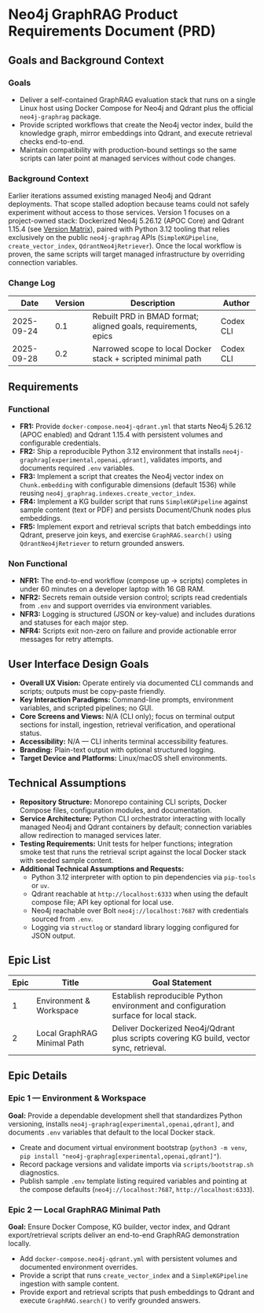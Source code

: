 # Neo4j GraphRAG Product Requirements Document (PRD)

## Goals and Background Context
### Goals
- Deliver a self-contained GraphRAG evaluation stack that runs on a single Linux host using Docker Compose for Neo4j and Qdrant plus the official `neo4j-graphrag` package.
- Provide scripted workflows that create the Neo4j vector index, build the knowledge graph, mirror embeddings into Qdrant, and execute retrieval checks end-to-end.
- Maintain compatibility with production-bound settings so the same scripts can later point at managed services without code changes.

### Background Context
Earlier iterations assumed existing managed Neo4j and Qdrant deployments. That scope stalled adoption because teams could not safely experiment without access to those services. Version 1 focuses on a project-owned stack: Dockerized Neo4j 5.26.12 (APOC Core) and Qdrant 1.15.4 (see [Version Matrix](../README.md#version-matrix)), paired with Python 3.12 tooling that relies exclusively on the public `neo4j-graphrag` APIs (`SimpleKGPipeline`, `create_vector_index`, `QdrantNeo4jRetriever`). Once the local workflow is proven, the same scripts will target managed infrastructure by overriding connection variables.

### Change Log
| Date       | Version | Description                                                    | Author     |
|------------|---------|----------------------------------------------------------------|------------|
| 2025-09-24 | 0.1     | Rebuilt PRD in BMAD format; aligned goals, requirements, epics | Codex CLI  |
| 2025-09-28 | 0.2     | Narrowed scope to local Docker stack + scripted minimal path   | Codex CLI  |

## Requirements
### Functional
- **FR1:** Provide `docker-compose.neo4j-qdrant.yml` that starts Neo4j 5.26.12 (APOC enabled) and Qdrant 1.15.4 with persistent volumes and configurable credentials.
- **FR2:** Ship a reproducible Python 3.12 environment that installs `neo4j-graphrag[experimental,openai,qdrant]`, validates imports, and documents required `.env` variables.
- **FR3:** Implement a script that creates the Neo4j vector index on `Chunk.embedding` with configurable dimensions (default 1536) while reusing `neo4j_graphrag.indexes.create_vector_index`.
- **FR4:** Implement a KG builder script that runs `SimpleKGPipeline` against sample content (text or PDF) and persists Document/Chunk nodes plus embeddings.
- **FR5:** Implement export and retrieval scripts that batch embeddings into Qdrant, preserve join keys, and exercise `GraphRAG.search()` using `QdrantNeo4jRetriever` to return grounded answers.

### Non Functional
- **NFR1:** The end-to-end workflow (compose up → scripts) completes in under 60 minutes on a developer laptop with 16 GB RAM.
- **NFR2:** Secrets remain outside version control; scripts read credentials from `.env` and support overrides via environment variables.
- **NFR3:** Logging is structured (JSON or key-value) and includes durations and statuses for each major step.
- **NFR4:** Scripts exit non-zero on failure and provide actionable error messages for retry attempts.

## User Interface Design Goals
- **Overall UX Vision:** Operate entirely via documented CLI commands and scripts; outputs must be copy-paste friendly.
- **Key Interaction Paradigms:** Command-line prompts, environment variables, and scripted pipelines; no GUI.
- **Core Screens and Views:** N/A (CLI only); focus on terminal output sections for install, ingestion, retrieval verification, and operational status.
- **Accessibility:** N/A — CLI inherits terminal accessibility features.
- **Branding:** Plain-text output with optional structured logging.
- **Target Device and Platforms:** Linux/macOS shell environments.

## Technical Assumptions
- **Repository Structure:** Monorepo containing CLI scripts, Docker Compose files, configuration modules, and documentation.
- **Service Architecture:** Python CLI orchestrator interacting with locally managed Neo4j and Qdrant containers by default; connection variables allow redirection to managed services later.
- **Testing Requirements:** Unit tests for helper functions; integration smoke test that runs the retrieval script against the local Docker stack with seeded sample content.
- **Additional Technical Assumptions and Requests:**
  - Python 3.12 interpreter with option to pin dependencies via `pip-tools` or `uv`.
  - Qdrant reachable at `http://localhost:6333` when using the default compose file; API key optional for local use.
  - Neo4j reachable over Bolt `neo4j://localhost:7687` with credentials sourced from `.env`.
  - Logging via `structlog` or standard library logging configured for JSON output.

## Epic List
| Epic | Title                               | Goal Statement                                                                         |
|------|-------------------------------------|----------------------------------------------------------------------------------------|
| 1    | Environment & Workspace             | Establish reproducible Python environment and configuration surface for local stack.   |
| 2    | Local GraphRAG Minimal Path         | Deliver Dockerized Neo4j/Qdrant plus scripts covering KG build, vector sync, retrieval. |

## Epic Details
### Epic 1 — Environment & Workspace
**Goal:** Provide a dependable development shell that standardizes Python versioning, installs `neo4j-graphrag[experimental,openai,qdrant]`, and documents `.env` variables that default to the local Docker stack.
- Create and document virtual environment bootstrap (`python3 -m venv`, `pip install "neo4j-graphrag[experimental,openai,qdrant]"`).
- Record package versions and validate imports via `scripts/bootstrap.sh` diagnostics.
- Publish sample `.env` template listing required variables and pointing at the compose defaults (`neo4j://localhost:7687`, `http://localhost:6333`).

### Epic 2 — Local GraphRAG Minimal Path
**Goal:** Ensure Docker Compose, KG builder, vector index, and Qdrant export/retrieval scripts deliver an end-to-end GraphRAG demonstration locally.
- Add `docker-compose.neo4j-qdrant.yml` with persistent volumes and documented environment overrides.
- Provide a script that runs `create_vector_index` and a `SimpleKGPipeline` ingestion with sample content.
- Provide export and retrieval scripts that push embeddings to Qdrant and execute `GraphRAG.search()` to verify grounded answers.
